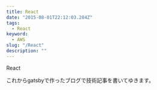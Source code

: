 ```yaml
---
title: React
date: "2015-08-01T22:12:03.284Z"
tags:
  - React
keyword:
  - AWS
slug: "/React"
description: ""
---
```


React

これからgatsbyで作ったブログで技術記事を書いてゆきます。